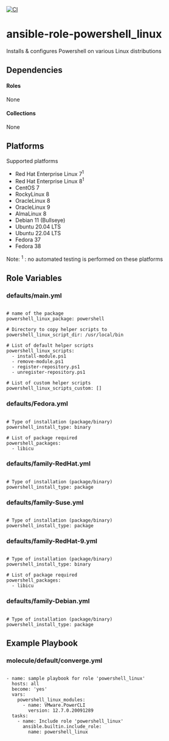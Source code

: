[![CI](https://github.com/de-it-krachten/ansible-role-powershell_linux/workflows/CI/badge.svg?event=push)](https://github.com/de-it-krachten/ansible-role-powershell_linux/actions?query=workflow%3ACI)


# ansible-role-powershell_linux

Installs & configures Powershell on various Linux distributions



## Dependencies

#### Roles
None

#### Collections
None

## Platforms

Supported platforms

- Red Hat Enterprise Linux 7<sup>1</sup>
- Red Hat Enterprise Linux 8<sup>1</sup>
- CentOS 7
- RockyLinux 8
- OracleLinux 8
- OracleLinux 9
- AlmaLinux 8
- Debian 11 (Bullseye)
- Ubuntu 20.04 LTS
- Ubuntu 22.04 LTS
- Fedora 37
- Fedora 38

Note:
<sup>1</sup> : no automated testing is performed on these platforms

## Role Variables
### defaults/main.yml
<pre><code>
# name of the package
powershell_linux_package: powershell

# Directory to copy helper scripts to
powershell_linux_script_dir: /usr/local/bin

# List of default helper scripts
powershell_linux_scripts:
  - install-module.ps1
  - remove-module.ps1
  - register-repository.ps1
  - unregister-repository.ps1

# List of custom helper scripts
powershell_linux_scripts_custom: []
</pre></code>

### defaults/Fedora.yml
<pre><code>
# Type of installation (package/binary)
powershell_install_type: binary

# List of package required
powershell_packages:
  - libicu
</pre></code>

### defaults/family-RedHat.yml
<pre><code>
# Type of installation (package/binary)
powershell_install_type: package
</pre></code>

### defaults/family-Suse.yml
<pre><code>
# Type of installation (package/binary)
powershell_install_type: package
</pre></code>

### defaults/family-RedHat-9.yml
<pre><code>
# Type of installation (package/binary)
powershell_install_type: binary

# List of package required
powershell_packages:
  - libicu
</pre></code>

### defaults/family-Debian.yml
<pre><code>
# Type of installation (package/binary)
powershell_install_type: package
</pre></code>




## Example Playbook
### molecule/default/converge.yml
<pre><code>
- name: sample playbook for role 'powershell_linux'
  hosts: all
  become: 'yes'
  vars:
    powershell_linux_modules:
      - name: VMware.PowerCLI
        version: 12.7.0.20091289
  tasks:
    - name: Include role 'powershell_linux'
      ansible.builtin.include_role:
        name: powershell_linux
</pre></code>
